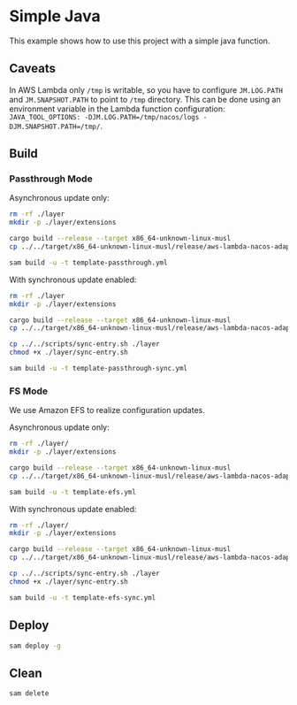 # Simple Java

This example shows how to use this project with a simple java function.

## Caveats

In AWS Lambda only `/tmp` is writable, so you have to configure `JM.LOG.PATH` and `JM.SNAPSHOT.PATH` to point to `/tmp` directory. This can be done using an environment variable in the Lambda function configuration: `JAVA_TOOL_OPTIONS: -DJM.LOG.PATH=/tmp/nacos/logs -DJM.SNAPSHOT.PATH=/tmp/`.

## Build

### Passthrough Mode

Asynchronous update only:

```sh
rm -rf ./layer
mkdir -p ./layer/extensions

cargo build --release --target x86_64-unknown-linux-musl
cp ../../target/x86_64-unknown-linux-musl/release/aws-lambda-nacos-adapter ./layer/extensions/

sam build -u -t template-passthrough.yml
```

With synchronous update enabled:

```sh
rm -rf ./layer
mkdir -p ./layer/extensions

cargo build --release --target x86_64-unknown-linux-musl
cp ../../target/x86_64-unknown-linux-musl/release/aws-lambda-nacos-adapter ./layer/extensions/

cp ../../scripts/sync-entry.sh ./layer
chmod +x ./layer/sync-entry.sh

sam build -u -t template-passthrough-sync.yml
```

### FS Mode

We use Amazon EFS to realize configuration updates.

Asynchronous update only:

```sh
rm -rf ./layer/
mkdir -p ./layer/extensions

cargo build --release --target x86_64-unknown-linux-musl
cp ../../target/x86_64-unknown-linux-musl/release/aws-lambda-nacos-adapter ./layer/extensions/

sam build -u -t template-efs.yml
```

With synchronous update enabled:

```sh
rm -rf ./layer/
mkdir -p ./layer/extensions

cargo build --release --target x86_64-unknown-linux-musl
cp ../../target/x86_64-unknown-linux-musl/release/aws-lambda-nacos-adapter ./layer/extensions/

cp ../../scripts/sync-entry.sh ./layer
chmod +x ./layer/sync-entry.sh

sam build -u -t template-efs-sync.yml
```

## Deploy

```sh
sam deploy -g
```

## Clean

```sh
sam delete
```
